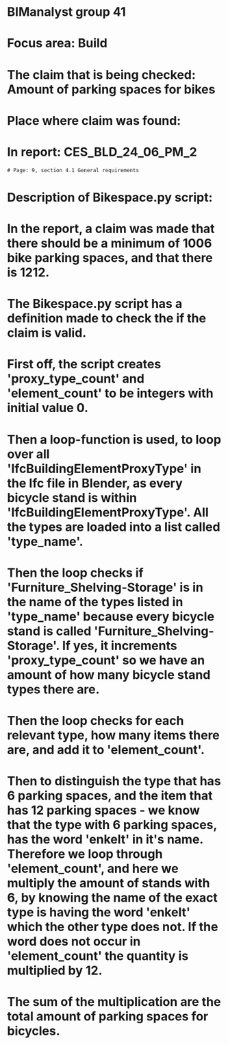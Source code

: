 # BIManalyst group 41

# Focus area: Build

# The claim that is being checked: Amount of parking spaces for bikes

# Place where claim was found: 
  # In report: CES_BLD_24_06_PM_2
    # Page: 9, section 4.1 General requirements

# Description of Bikespace.py script: 
  # In the report, a claim was made that there should be a minimum of 1006 bike parking spaces, and that there is 1212.
  # The Bikespace.py script has a definition made to check the if the claim is valid.
  
  # First off, the script creates 'proxy_type_count' and 'element_count' to be integers with initial value 0. 
  
  # Then a loop-function is used, to loop over all 'IfcBuildingElementProxyType' in the Ifc file in Blender, as every bicycle stand is within 'IfcBuildingElementProxyType'. All the types are loaded into a list called 'type_name'.
  
  # Then the loop checks if 'Furniture_Shelving-Storage' is in the name of the types listed in 'type_name' because every bicycle stand is called 'Furniture_Shelving-Storage'. If yes, it increments 'proxy_type_count' so we have an amount of how many bicycle stand types there are. 
  
  # Then the loop checks for each relevant type, how many items there are, and add it to 'element_count'.

  # Then to distinguish the type that has 6 parking spaces, and the item that has 12 parking spaces - we know that the type with 6 parking spaces, has the word 'enkelt' in it's name. Therefore we loop through 'element_count', and here we multiply the amount of stands with 6, by knowing the name of the exact type is having the word 'enkelt' which the other type does not. If the word does not occur in 'element_count' the quantity is multiplied by 12. 

  # The sum of the multiplication are the total amount of parking spaces for bicycles.
